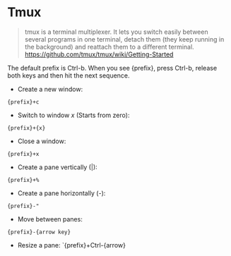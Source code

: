 # Tmux
> tmux is a terminal multiplexer. 
> It lets you switch easily between several programs in one terminal, detach them (they keep running in the background) and reattach them to a different terminal.
> https://github.com/tmux/tmux/wiki/Getting-Started

The default prefix is Ctrl-b.
When you see {prefix}, press Ctrl-b, release both keys and then hit the next sequence.

- Create a new window:

`{prefix}+c`

- Switch to window *x* (Starts from zero):

`{prefix}+{x}`

- Close a window:

`{prefix}+x`

- Create a pane vertically (|):

`{prefix}+%`

- Create a pane horizontally (-):

`{prefix}-"`

- Move between panes:

`{prefix}-{arrow key}`

- Resize a pane:
`{prefix}+Ctrl-{arrow}
